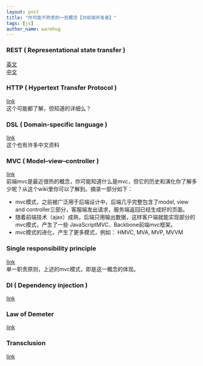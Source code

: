 ```yaml
---
layout: post
title: "你可能不熟悉的一些概念【对前端开发者】"
tags: [js]
author_name: warmhug
---
```


### REST ( Representational state transfer )
[英文](http://en.wikipedia.org/wiki/Representational_state_transfer)  
[中文](http://zh.wikipedia.org/zh-cn/REST)

### HTTP ( Hypertext Transfer Protocol )
[link](http://en.wikipedia.org/wiki/Hypertext_Transfer_Protocol#Idempotent_methods_and_web_applications)  
这个可能都了解，但知道的详细么？

### DSL ( Domain-specific language )
[link](http://en.wikipedia.org/wiki/Domain-specific_language)  
这个也有许多中文资料

### MVC ( Model–view–controller )
[link](http://en.wikipedia.org/wiki/Model%E2%80%93View%E2%80%93Controller)  
前端mvc是最近很热的概念，你可能知道什么是mvc，但它的历史和演化你了解多少呢？从这个wiki里你可以了解到。摘录一部分如下：

- mvc模式，之前被广泛用于后端设计中，后端几乎完整包含了model, view and controller三部分，客服端发出请求，服务端返回已经生成好的页面。
- 随着前端技术（ajax）成熟，后端只用输出数据，这样客户端就能实现部分的mvc模式，产生了一些 JavaScriptMVC、Backbone前端mvc框架。
- mvc模式的进化，产生了更多模式，例如： HMVC, MVA, MVP, MVVM

### Single responsibility principle
[link](http://en.wikipedia.org/wiki/Single_responsibility_principle)  
单一职责原则，上述的mvc模式，即是这一概念的体现。

### DI ( Dependency injection )
[link](http://en.wikipedia.org/wiki/Dependency_injection)

### Law of Demeter
[link](http://en.wikipedia.org/wiki/Law_of_Demeter)

### Transclusion
[link](http://en.wikipedia.org/wiki/Transclusion)
